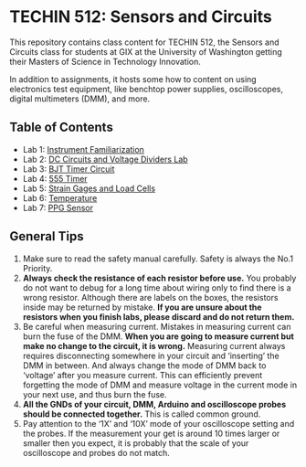 # TECHIN 512: Sensors and Circuits
This repository contains class content for TECHIN 512, the Sensors and Circuits class for students at GIX at the University of Washington getting their Masters of Science in Technology Innovation.

In addition to assignments, it hosts some how to content on using electronics test equipment, like benchtop power supplies, oscilloscopes, digital multimeters (DMM), and more.

## Table of Contents
 - Lab 1: [Instrument Familiarization](Lab1)
 - Lab 2: [DC Circuits and Voltage Dividers Lab](Lab2)
 - Lab 3: [BJT Timer Circuit](Lab3)
 - Lab 4: [555 Timer](Lab4)
 - Lab 5: [Strain Gages and Load Cells](Lab5)
 - Lab 6: [Temperature](Lab6)
 - Lab 7: [PPG Sensor](Lab7)


## General Tips
1. Make sure to read the safety manual carefully. Safety is always the No.1 Priority.
2. **Always check the resistance of each resistor before use.** You probably do not want to debug for a long time about wiring only to find there is a wrong resistor. Although there are labels on the boxes, the resistors inside may be returned by mistake. **If you are unsure about the resistors when you finish labs, please discard and do not return them.**
3. Be careful when measuring current. Mistakes in measuring current can burn the fuse of the DMM. **When you are going to measure current but make no change to the circuit, it is wrong.** Measuring current always requires disconnecting somewhere in your circuit and ‘inserting’ the DMM in between. And always change the mode of DMM back to ‘voltage’ after you measure current. This can efficiently prevent forgetting the mode of DMM and measure voltage in the current mode in your next use, and thus burn the fuse.
4. **All the GNDs of your circuit, DMM, Arduino and oscilloscope probes should be connected together.** This is called common ground.
5. Pay attention to the ‘1X’ and ‘10X’ mode of your oscilloscope setting and the probes. If the measurement your get is around 10 times larger or smaller then you expect, it is probably that the scale of your oscilloscope and probes do not match.
